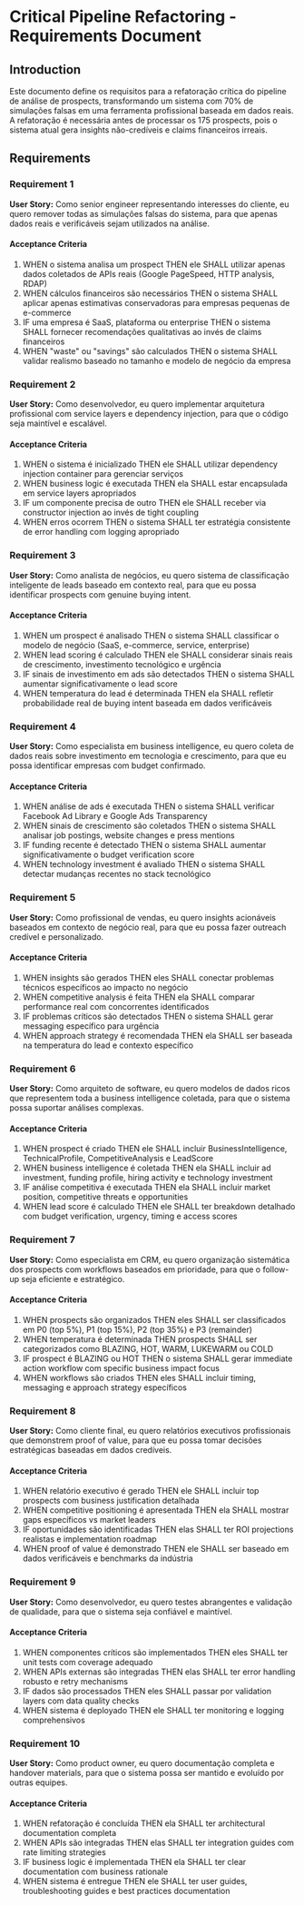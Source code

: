 # Critical Pipeline Refactoring - Requirements Document

## Introduction

Este documento define os requisitos para a refatoração crítica do pipeline de análise de prospects, transformando um sistema com 70% de simulações falsas em uma ferramenta profissional baseada em dados reais. A refatoração é necessária antes de processar os 175 prospects, pois o sistema atual gera insights não-credíveis e claims financeiros irreais.

## Requirements

### Requirement 1

**User Story:** Como senior engineer representando interesses do cliente, eu quero remover todas as simulações falsas do sistema, para que apenas dados reais e verificáveis sejam utilizados na análise.

#### Acceptance Criteria

1. WHEN o sistema analisa um prospect THEN ele SHALL utilizar apenas dados coletados de APIs reais (Google PageSpeed, HTTP analysis, RDAP)
2. WHEN cálculos financeiros são necessários THEN o sistema SHALL aplicar apenas estimativas conservadoras para empresas pequenas de e-commerce
3. IF uma empresa é SaaS, plataforma ou enterprise THEN o sistema SHALL fornecer recomendações qualitativas ao invés de claims financeiros
4. WHEN "waste" ou "savings" são calculados THEN o sistema SHALL validar realismo baseado no tamanho e modelo de negócio da empresa

### Requirement 2

**User Story:** Como desenvolvedor, eu quero implementar arquitetura profissional com service layers e dependency injection, para que o código seja maintível e escalável.

#### Acceptance Criteria

1. WHEN o sistema é inicializado THEN ele SHALL utilizar dependency injection container para gerenciar serviços
2. WHEN business logic é executada THEN ela SHALL estar encapsulada em service layers apropriados
3. IF um componente precisa de outro THEN ele SHALL receber via constructor injection ao invés de tight coupling
4. WHEN erros ocorrem THEN o sistema SHALL ter estratégia consistente de error handling com logging apropriado

### Requirement 3

**User Story:** Como analista de negócios, eu quero sistema de classificação inteligente de leads baseado em contexto real, para que eu possa identificar prospects com genuine buying intent.

#### Acceptance Criteria

1. WHEN um prospect é analisado THEN o sistema SHALL classificar o modelo de negócio (SaaS, e-commerce, service, enterprise)
2. WHEN lead scoring é calculado THEN ele SHALL considerar sinais reais de crescimento, investimento tecnológico e urgência
3. IF sinais de investimento em ads são detectados THEN o sistema SHALL aumentar significativamente o lead score
4. WHEN temperatura do lead é determinada THEN ela SHALL refletir probabilidade real de buying intent baseada em dados verificáveis

### Requirement 4

**User Story:** Como especialista em business intelligence, eu quero coleta de dados reais sobre investimento em tecnologia e crescimento, para que eu possa identificar empresas com budget confirmado.

#### Acceptance Criteria

1. WHEN análise de ads é executada THEN o sistema SHALL verificar Facebook Ad Library e Google Ads Transparency
2. WHEN sinais de crescimento são coletados THEN o sistema SHALL analisar job postings, website changes e press mentions
3. IF funding recente é detectado THEN o sistema SHALL aumentar significativamente o budget verification score
4. WHEN technology investment é avaliado THEN o sistema SHALL detectar mudanças recentes no stack tecnológico

### Requirement 5

**User Story:** Como profissional de vendas, eu quero insights acionáveis baseados em contexto de negócio real, para que eu possa fazer outreach credível e personalizado.

#### Acceptance Criteria

1. WHEN insights são gerados THEN eles SHALL conectar problemas técnicos específicos ao impacto no negócio
2. WHEN competitive analysis é feita THEN ela SHALL comparar performance real com concorrentes identificados
3. IF problemas críticos são detectados THEN o sistema SHALL gerar messaging específico para urgência
4. WHEN approach strategy é recomendada THEN ela SHALL ser baseada na temperatura do lead e contexto específico

### Requirement 6

**User Story:** Como arquiteto de software, eu quero modelos de dados ricos que representem toda a business intelligence coletada, para que o sistema possa suportar análises complexas.

#### Acceptance Criteria

1. WHEN prospect é criado THEN ele SHALL incluir BusinessIntelligence, TechnicalProfile, CompetitiveAnalysis e LeadScore
2. WHEN business intelligence é coletada THEN ela SHALL incluir ad investment, funding profile, hiring activity e technology investment
3. IF análise competitiva é executada THEN ela SHALL incluir market position, competitive threats e opportunities
4. WHEN lead score é calculado THEN ele SHALL ter breakdown detalhado com budget verification, urgency, timing e access scores

### Requirement 7

**User Story:** Como especialista em CRM, eu quero organização sistemática dos prospects com workflows baseados em prioridade, para que o follow-up seja eficiente e estratégico.

#### Acceptance Criteria

1. WHEN prospects são organizados THEN eles SHALL ser classificados em P0 (top 5%), P1 (top 15%), P2 (top 35%) e P3 (remainder)
2. WHEN temperatura é determinada THEN prospects SHALL ser categorizados como BLAZING, HOT, WARM, LUKEWARM ou COLD
3. IF prospect é BLAZING ou HOT THEN o sistema SHALL gerar immediate action workflow com specific business impact focus
4. WHEN workflows são criados THEN eles SHALL incluir timing, messaging e approach strategy específicos

### Requirement 8

**User Story:** Como cliente final, eu quero relatórios executivos profissionais que demonstrem proof of value, para que eu possa tomar decisões estratégicas baseadas em dados credíveis.

#### Acceptance Criteria

1. WHEN relatório executivo é gerado THEN ele SHALL incluir top prospects com business justification detalhada
2. WHEN competitive positioning é apresentada THEN ela SHALL mostrar gaps específicos vs market leaders
3. IF oportunidades são identificadas THEN elas SHALL ter ROI projections realistas e implementation roadmap
4. WHEN proof of value é demonstrado THEN ele SHALL ser baseado em dados verificáveis e benchmarks da indústria

### Requirement 9

**User Story:** Como desenvolvedor, eu quero testes abrangentes e validação de qualidade, para que o sistema seja confiável e maintível.

#### Acceptance Criteria

1. WHEN componentes críticos são implementados THEN eles SHALL ter unit tests com coverage adequado
2. WHEN APIs externas são integradas THEN elas SHALL ter error handling robusto e retry mechanisms
3. IF dados são processados THEN eles SHALL passar por validation layers com data quality checks
4. WHEN sistema é deployado THEN ele SHALL ter monitoring e logging comprehensivos

### Requirement 10

**User Story:** Como product owner, eu quero documentação completa e handover materials, para que o sistema possa ser mantido e evoluído por outras equipes.

#### Acceptance Criteria

1. WHEN refatoração é concluída THEN ela SHALL ter architectural documentation completa
2. WHEN APIs são integradas THEN elas SHALL ter integration guides com rate limiting strategies
3. IF business logic é implementada THEN ela SHALL ter clear documentation com business rationale
4. WHEN sistema é entregue THEN ele SHALL ter user guides, troubleshooting guides e best practices documentation
